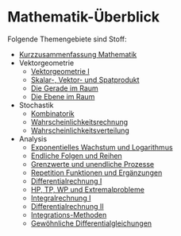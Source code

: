 # Mathematik-Überblick
Folgende Themengebiete sind Stoff:

- [Kurzzusammenfassung Mathematik](kurz-mathe.md)
- Vektorgeometrie
    - [Vektorgeometrie I](vektorgm/vgm1.md)
    - [Skalar-, Vektor- und Spatprodukt](vektorgm/s-v-spProd.md)
    - [Die Gerade im Raum](vektorgm/gImRaum.md)
    - [Die Ebene im Raum](vektorgm/eImRaum.md)
- Stochastik
    - [Kombinatorik](stochastik/komb.md)
    - [Wahrscheinlichkeitsrechnung](stochastik/wrechnung.md)
    - [Wahrscheinlichkeitsverteilung](stochastik/wvert.md)
- Analysis
    - [Exponentielles Wachstum und Logarithmus](analysis/expWachstum&Log.md)
    - [Endliche Folgen und Reihen](analysis/endlF&R.md)
    - [Grenzwerte und unendliche Prozesse](analysis/grenzw&unendlP.md)
    - [Repetition Funktionen und Ergänzungen](analysis/repF&E.md)
    - [Differentialrechnung I](analysis/diff1.md)
    - [HP, TP, WP und Extremalprobleme](analysis/extremalp.md)
    - [Integralrechnung I](analysis/int1.md)
    - [Differentialrechnung II](analysis/diff2.md)
    - [Integrations-Methoden](analysis/intMeth.md)
    - [Gewöhnliche Differentialgleichungen](analysis/gewDiff.md)
